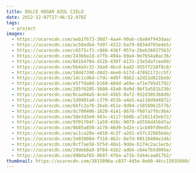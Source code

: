 ```yaml
---
title: DULCE HOGAR AZUL CIELO
date: 2022-12-07T17:46:52.078Z
tags:
  - project
images:
  - https://ucarecdn.com/aeb1f673-30d7-4aa4-90ab-c6a84f943daa/
  - https://ucarecdn.com/ac58edb4-fd97-4322-ba79-8834d765e4e5/
  - https://ucarecdn.com/c6575cf1-c866-436f-95fa-2beb368375b3/
  - https://ucarecdn.com/243b6a1d-e7fb-494a-b9a4-0e7b54a0ac36/
  - https://ucarecdn.com/881b4704-d12b-438f-b131-23e5dafcee69/
  - https://ucarecdn.com/bb4a5c32-3da9-4bcd-bad2-955ff210f8c8/
  - https://ucarecdn.com/10d47398-d4d3-4ee0-b17d-47892172cc5f/
  - https://ucarecdn.com/1dc1cd6d-c7dc-4d9f-9b62-a2d21d821be9/
  - https://ucarecdn.com/e5ffda0d-b160-404d-a69e-af1e795d1792/
  - https://ucarecdn.com/285f6205-5608-43a0-9a9d-9bf3a581b230/
  - https://ucarecdn.com/0caa94a5-4c4d-45b5-8af2-952d305368d9/
  - https://ucarecdn.com/1d9901a0-c379-453b-a4e5-ea110d9d4872/
  - https://ucarecdn.com/6bfc2a76-3beb-451e-9d94-c58589615f76/
  - https://ucarecdn.com/dc700406-1820-4141-8676-f607a7f6c9b4/
  - https://ucarecdn.com/58e3d3e9-943c-4117-bb0b-a7281145eb72/
  - https://ucarecdn.com/9f01f04f-1a59-430c-9079-a5556d456dfa/
  - https://ucarecdn.com/0b85a850-a170-46d9-bd2e-c1cb09fd9ed5/
  - https://ucarecdn.com/ac1ca20a-e818-4c3f-a2d1-e57c32665bda/
  - https://ucarecdn.com/2e039084-f318-462c-8efd-00118486e1d4/
  - https://ucarecdn.com/0cf7ae58-5f5d-48a1-9dde-b174c2ac1ecb/
  - https://ucarecdn.com/29deb8a9-8f84-41b2-adb6-c64e7b5d905e/
  - https://ucarecdn.com/d00daf65-8b97-476a-a71b-5d44caa017b2/
thumbnail: https://ucarecdn.com/3815896a-c837-4d5e-8e60-44cc15035680/
---
```

